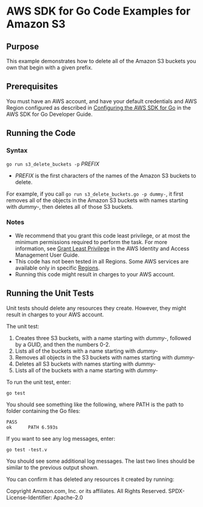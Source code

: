 # AWS SDK for Go Code Examples for Amazon S3

## Purpose

This example demonstrates how to delete all of the Amazon S3 buckets you own that begin with a given prefix.

## Prerequisites

You must have an AWS account, and have your default credentials and AWS Region
configured as described in
[Configuring the AWS SDK for Go](https://docs.aws.amazon.com/sdk-for-go/v1/developer-guide/configuring-sdk.html)
in the AWS SDK for Go Developer Guide.

## Running the Code

### Syntax

`go run s3_delete_buckets -p` *PREFIX*

- *PREFIX* is the first characters of the names of the Amazon S3 buckets to delete.

For example, if you call `go run s3_delete_buckets.go -p dummy-`,
it first removes all of the objects in the Amazon S3 buckets with names starting with *dummy-*,
then deletes all of those S3 buckets.

### Notes

- We recommend that you grant this code least privilege,
  or at most the minimum  permissions required to perform the task.
  For more information, see
  [Grant Least Privilege](https://docs.aws.amazon.com/IAM/latest/UserGuide/best-practices.html#grant-least-privilege)
  in the AWS Identity and Access Management User Guide.
- This code has not been tested in all Regions.
  Some AWS services are available only in specific 
  [Regions](https://aws.amazon.com/about-aws/global-infrastructure/regional-product-services).
- Running this code might result in charges to your AWS account.

## Running the Unit Tests

Unit tests should delete any resources they create.
However, they might result in charges to your 
AWS account.

The unit test:

1. Creates three S3 buckets,
   with a name starting with *dummy-*,
   followed by a GUID, and then the numbers 0-2.
2. Lists all of the buckets with a name starting with *dummy-*
3. Removes all objects in the S3 buckets with names starting with *dummy-*
4. Deletes all S3 buckets with names starting with *dummy-*
5. Lists all of the buckets with a name starting with *dummy-*

To run the unit test, enter:

`go test`

You should see something like the following,
where PATH is the path to folder containing the Go files:

```
PASS
ok      PATH 6.593s
```

If you want to see any log messages, enter:

`go test -test.v`

You should see some additional log messages.
The last two lines should be similar to the previous output shown.

You can confirm it has deleted any resources it created by running:

Copyright Amazon.com, Inc. or its affiliates. All Rights Reserved. SPDX-License-Identifier: Apache-2.0
